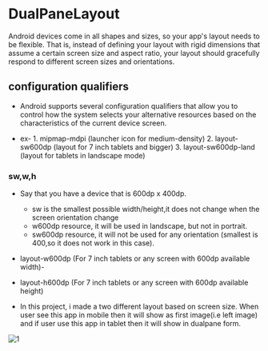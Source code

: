 # DualPaneLayout

Android devices come in all shapes and sizes, so your app's layout needs to be flexible. 
That is, instead of defining your layout with rigid dimensions that assume a certain screen size and aspect ratio,
your layout should gracefully respond to different screen sizes and orientations.



## configuration qualifiers

- Android supports several configuration qualifiers that allow you to control how the system selects your alternative resources 
  based on the characteristics of the current device screen. 

- ex-  1. mipmap-mdpi            (launcher icon for medium-density)
     2. layout-sw600dp         (layout for 7 inch tablets and bigger)
     3. layout-sw600dp-land    (layout for tablets in landscape mode)
    
 
 ### sw,w,h
     
- Say that you have a device that is 600dp x 400dp.
  - sw is the smallest possible width/height,it does not change when the screen orientation change
  - w600dp resource, it will be used in landscape, but not in portrait.
  - sw600dp resource, it will not be used for any orientation (smallest is 400,so it does not work in this case).



- layout-w600dp         (For 7 inch tablets or any screen with 600dp available width)- 
- layout-h600dp         (For 7 inch tablets or any screen with 600dp available height)
     


- In this project, i made a two different layout based on screen size.
  When user see this app in mobile then it will show as first image(i.e left image)
  and if user use this app in tablet then it will show in dualpane form.


![1](https://user-images.githubusercontent.com/52364179/138876170-aae80802-2769-4641-8a34-5a86f89a7aa5.PNG)
